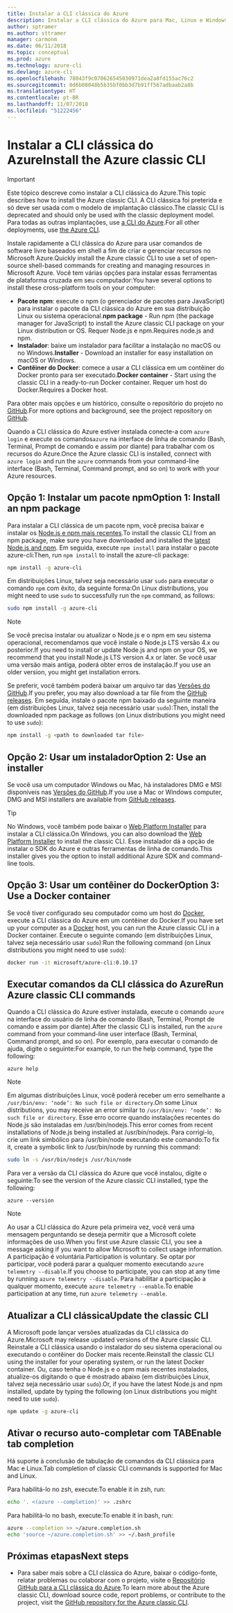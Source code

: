 ```yaml
---
title: Instalar a CLI clássica do Azure
description: Instalar a CLI clássica do Azure para Mac, Linux e Windows para começar a usar os serviços do Azure
author: sptramer
ms.author: sttramer
manager: carmonm
ms.date: 06/11/2018
ms.topic: conceptual
ms.prod: azure
ms.technology: azure-cli
ms.devlang: azure-cli
ms.openlocfilehash: 78043f9c070626545030971dea2a8fd155ac76c2
ms.sourcegitcommit: 0d6b08048b5b35bf0bb3d7b91ff567adbaab2a8b
ms.translationtype: HT
ms.contentlocale: pt-BR
ms.lasthandoff: 11/07/2018
ms.locfileid: "51222456"
---
```

# <a name="install-the-azure-classic-cli"></a><span data-ttu-id="86492-103">Instalar a CLI clássica do Azure</span><span class="sxs-lookup"><span data-stu-id="86492-103">Install the Azure classic CLI</span></span>

> [!IMPORTANT]
> <span data-ttu-id="86492-104">Este tópico descreve como instalar a CLI clássica do Azure.</span><span class="sxs-lookup"><span data-stu-id="86492-104">This topic describes how to install the Azure classic CLI.</span></span> <span data-ttu-id="86492-105">A CLI clássica foi preterida e só deve ser usada com o modelo de implantação clássico.</span><span class="sxs-lookup"><span data-stu-id="86492-105">The classic CLI is deprecated and should only be used with the classic deployment model.</span></span>
> <span data-ttu-id="86492-106">Para todas as outras implantações, use [a CLI do Azure](/cli/azure).</span><span class="sxs-lookup"><span data-stu-id="86492-106">For all other deployments, use [the Azure CLI](/cli/azure).</span></span>

<span data-ttu-id="86492-107">Instale rapidamente a CLI clássica do Azure para usar comandos de software livre baseados em shell a fim de criar e gerenciar recursos no Microsoft Azure.</span><span class="sxs-lookup"><span data-stu-id="86492-107">Quickly install the Azure classic CLI to use a set of open-source shell-based commands for creating and managing resources in Microsoft Azure.</span></span> <span data-ttu-id="86492-108">Você tem várias opções para instalar essas ferramentas de plataforma cruzada em seu computador:</span><span class="sxs-lookup"><span data-stu-id="86492-108">You have several options to install these cross-platform tools on your computer:</span></span>

* <span data-ttu-id="86492-109">**Pacote npm**: execute o npm (o gerenciador de pacotes para JavaScript) para instalar o pacote da CLI clássica do Azure em sua distribuição Linux ou sistema operacional.</span><span class="sxs-lookup"><span data-stu-id="86492-109">**npm package** - Run npm (the package manager for JavaScript) to install the Azure classic CLI package on your Linux distribution or OS.</span></span> <span data-ttu-id="86492-110">Requer Node.js e npm.</span><span class="sxs-lookup"><span data-stu-id="86492-110">Requires node.js and npm.</span></span>
* <span data-ttu-id="86492-111">**Instalador**: baixe um instalador para facilitar a instalação no macOS ou no Windows.</span><span class="sxs-lookup"><span data-stu-id="86492-111">**Installer** - Download an installer for easy installation on macOS or Windows.</span></span>
* <span data-ttu-id="86492-112">**Contêiner do Docker**: comece a usar a CLI clássica em um contêiner do Docker pronto para ser executado.</span><span class="sxs-lookup"><span data-stu-id="86492-112">**Docker container** - Start using the classic CLI in a ready-to-run Docker container.</span></span> <span data-ttu-id="86492-113">Requer um host do Docker.</span><span class="sxs-lookup"><span data-stu-id="86492-113">Requires a Docker host.</span></span>

<span data-ttu-id="86492-114">Para obter mais opções e um histórico, consulte o repositório do projeto no [GitHub](https://github.com/azure/azure-xplat-cli).</span><span class="sxs-lookup"><span data-stu-id="86492-114">For more options and background, see the project repository on [GitHub](https://github.com/azure/azure-xplat-cli).</span></span>

<span data-ttu-id="86492-115">Quando a CLI clássica do Azure estiver instalada conecte-a com `azure login` e execute os comandos`azure` na interface de linha de comando (Bash, Terminal, Prompt de comando e assim por diante) para trabalhar com os recursos do Azure.</span><span class="sxs-lookup"><span data-stu-id="86492-115">Once the Azure classic CLI is installed, connect with `azure login` and run the `azure` commands from your command-line interface (Bash, Terminal, Command prompt, and so on) to work with your Azure resources.</span></span>

## <a name="option-1-install-an-npm-package"></a><span data-ttu-id="86492-116">Opção 1: Instalar um pacote npm</span><span class="sxs-lookup"><span data-stu-id="86492-116">Option 1: Install an npm package</span></span>

<span data-ttu-id="86492-117">Para instalar a CLI clássica de um pacote npm, você precisa baixar e instalar os [Node.js e npm mais recentes](https://nodejs.org/en/download/package-manager/).</span><span class="sxs-lookup"><span data-stu-id="86492-117">To install the classic CLI from an npm package, make sure you have downloaded and installed the [latest Node.js and npm](https://nodejs.org/en/download/package-manager/).</span></span> <span data-ttu-id="86492-118">Em seguida, execute `npm install` para instalar o pacote azure-cli:</span><span class="sxs-lookup"><span data-stu-id="86492-118">Then, run `npm install` to install the azure-cli package:</span></span>

```bash
npm install -g azure-cli
```

<span data-ttu-id="86492-119">Em distribuições Linux, talvez seja necessário usar `sudo` para executar o comando `npm` com êxito, da seguinte forma:</span><span class="sxs-lookup"><span data-stu-id="86492-119">On Linux distributions, you might need to use `sudo` to successfully run the `npm` command, as follows:</span></span>

```bash
sudo npm install -g azure-cli
```

> [!NOTE]
> <span data-ttu-id="86492-120">Se você precisa instalar ou atualizar o Node.js e o npm em seu sistema operacional, recomendamos que você instale o Node.js LTS versão 4.x ou posterior.</span><span class="sxs-lookup"><span data-stu-id="86492-120">If you need to install or update Node.js and npm on your OS, we recommend that you install Node.js LTS version 4.x or later.</span></span> <span data-ttu-id="86492-121">Se você usar uma versão mais antiga, poderá obter erros de instalação.</span><span class="sxs-lookup"><span data-stu-id="86492-121">If you use an older version, you might get installation errors.</span></span>

<span data-ttu-id="86492-122">Se preferir, você também poderá baixar um arquivo tar das [Versões do GitHub](https://github.com/Azure/azure-xplat-cli/releases).</span><span class="sxs-lookup"><span data-stu-id="86492-122">If you prefer, you may also download a tar file from the [GitHub releases](https://github.com/Azure/azure-xplat-cli/releases).</span></span> <span data-ttu-id="86492-123">Em seguida, instale o pacote npm baixado da seguinte maneira (em distribuições Linux, talvez seja necessário usar `sudo`):</span><span class="sxs-lookup"><span data-stu-id="86492-123">Then, install the downloaded npm package as follows (on Linux distributions you might need to use `sudo`):</span></span>

```bash
npm install -g <path to downloaded tar file>
```

## <a name="option-2-use-an-installer"></a><span data-ttu-id="86492-124">Opção 2: Usar um instalador</span><span class="sxs-lookup"><span data-stu-id="86492-124">Option 2: Use an installer</span></span>

<span data-ttu-id="86492-125">Se você usa um computador Windows ou Mac, há instaladores DMG e MSI disponíveis nas [Versões do GitHub](https://github.com/Azure/azure-xplat-cli/releases).</span><span class="sxs-lookup"><span data-stu-id="86492-125">If you use a Mac or Windows computer, DMG and MSI installers are available from [GitHub releases](https://github.com/Azure/azure-xplat-cli/releases).</span></span>

> [!TIP]
> <span data-ttu-id="86492-126">No Windows, você também pode baixar o [Web Platform Installer](https://go.microsoft.com/?linkid=9828653) para instalar a CLI clássica.</span><span class="sxs-lookup"><span data-stu-id="86492-126">On Windows, you can also download the [Web Platform Installer](https://go.microsoft.com/?linkid=9828653) to install the classic CLI.</span></span> <span data-ttu-id="86492-127">Esse instalador dá a opção de instalar o SDK do Azure e outras ferramentas de linha de comando.</span><span class="sxs-lookup"><span data-stu-id="86492-127">This installer gives you the option to install additional Azure SDK and command-line tools.</span></span>

## <a name="option-3-use-a-docker-container"></a><span data-ttu-id="86492-128">Opção 3: Usar um contêiner do Docker</span><span class="sxs-lookup"><span data-stu-id="86492-128">Option 3: Use a Docker container</span></span>

<span data-ttu-id="86492-129">Se você tiver configurado seu computador como um host do [Docker](https://docs.docker.com/engine/understanding-docker/), execute a CLI clássica do Azure em um contêiner do Docker.</span><span class="sxs-lookup"><span data-stu-id="86492-129">If you have set up your computer as a [Docker](https://docs.docker.com/engine/understanding-docker/) host, you can run the Azure classic CLI in a Docker container.</span></span> <span data-ttu-id="86492-130">Execute o seguinte comando (em distribuições Linux, talvez seja necessário usar `sudo`):</span><span class="sxs-lookup"><span data-stu-id="86492-130">Run the following command (on Linux distributions you might need to use `sudo`):</span></span>

```bash
docker run -it microsoft/azure-cli:0.10.17
```

## <a name="run-azure-classic-cli-commands"></a><span data-ttu-id="86492-131">Executar comandos da CLI clássica do Azure</span><span class="sxs-lookup"><span data-stu-id="86492-131">Run Azure classic CLI commands</span></span>

<span data-ttu-id="86492-132">Quando a CLI clássica do Azure estiver instalada, execute o comando `azure` na interface do usuário de linha de comando (Bash, Terminal, Prompt de comando e assim por diante).</span><span class="sxs-lookup"><span data-stu-id="86492-132">After the classic CLI is installed, run the `azure` command from your command-line user interface (Bash, Terminal, Command prompt, and so on).</span></span> <span data-ttu-id="86492-133">Por exemplo, para executar o comando de ajuda, digite o seguinte:</span><span class="sxs-lookup"><span data-stu-id="86492-133">For example, to run the help command, type the following:</span></span>

```azurecli-interactive
azure help
```

> [!NOTE]
> <span data-ttu-id="86492-134">Em algumas distribuições Linux, você poderá receber um erro semelhante a `/usr/bin/env: ‘node’: No such file or directory`.</span><span class="sxs-lookup"><span data-stu-id="86492-134">On some Linux distributions, you may receive an error similar to `/usr/bin/env: ‘node’: No such file or directory`.</span></span> <span data-ttu-id="86492-135">Esse erro ocorre quando instalações recentes do Node.js são instaladas em /usr/bin/nodejs.</span><span class="sxs-lookup"><span data-stu-id="86492-135">This error comes from recent installations of Node.js being installed at /usr/bin/nodejs.</span></span> <span data-ttu-id="86492-136">Para corrigi-lo, crie um link simbólico para /usr/bin/node executando este comando:</span><span class="sxs-lookup"><span data-stu-id="86492-136">To fix it, create a symbolic link to /usr/bin/node by running this command:</span></span>

```bash
sudo ln -s /usr/bin/nodejs /usr/bin/node
```

<span data-ttu-id="86492-137">Para ver a versão da CLI clássica do Azure que você instalou, digite o seguinte:</span><span class="sxs-lookup"><span data-stu-id="86492-137">To see the version of the Azure classic CLI installed, type the following:</span></span>

```azurecli-interactive
azure --version
```

> [!NOTE]
> <span data-ttu-id="86492-138">Ao usar a CLI clássica do Azure pela primeira vez, você verá uma mensagem perguntando se deseja permitir que a Microsoft colete informações de uso.</span><span class="sxs-lookup"><span data-stu-id="86492-138">When you first use Azure classic CLI, you see a message asking if you want to allow Microsoft to collect usage information.</span></span> <span data-ttu-id="86492-139">A participação é voluntária.</span><span class="sxs-lookup"><span data-stu-id="86492-139">Participation is voluntary.</span></span> <span data-ttu-id="86492-140">Se optar por participar, você poderá parar a qualquer momento executando `azure telemetry --disable`.</span><span class="sxs-lookup"><span data-stu-id="86492-140">If you choose to participate, you can stop at any time by running `azure telemetry --disable`.</span></span> <span data-ttu-id="86492-141">Para habilitar a participação a qualquer momento, execute `azure telemetry --enable`.</span><span class="sxs-lookup"><span data-stu-id="86492-141">To enable participation at any time, run `azure telemetry --enable`.</span></span>

## <a name="update-the-classic-cli"></a><span data-ttu-id="86492-142">Atualizar a CLI clássica</span><span class="sxs-lookup"><span data-stu-id="86492-142">Update the classic CLI</span></span>

<span data-ttu-id="86492-143">A Microsoft pode lançar versões atualizadas da CLI clássica do Azure.</span><span class="sxs-lookup"><span data-stu-id="86492-143">Microsoft may release updated versions of the Azure classic CLI.</span></span> <span data-ttu-id="86492-144">Reinstale a CLI clássica usando o instalador do seu sistema operacional ou executando o contêiner do Docker mais recente.</span><span class="sxs-lookup"><span data-stu-id="86492-144">Reinstall the classic CLI using the installer for your operating system, or run the latest Docker container.</span></span> <span data-ttu-id="86492-145">Ou, caso tenha o Node.js e o npm mais recentes instalados, atualize-os digitando o que é mostrado abaixo (em distribuições Linux, talvez seja necessário usar `sudo`).</span><span class="sxs-lookup"><span data-stu-id="86492-145">Or, if you have the latest Node.js and npm installed, update by typing the following (on Linux distributions you might need to use `sudo`).</span></span>

```bash
npm update -g azure-cli
```

## <a name="enable-tab-completion"></a><span data-ttu-id="86492-146">Ativar o recurso auto-completar com TAB</span><span class="sxs-lookup"><span data-stu-id="86492-146">Enable tab completion</span></span>

<span data-ttu-id="86492-147">Há suporte à conclusão de tabulação de comandos da CLI clássica para Mac e Linux.</span><span class="sxs-lookup"><span data-stu-id="86492-147">Tab completion of classic CLI commands is supported for Mac and Linux.</span></span>

<span data-ttu-id="86492-148">Para habilitá-lo no zsh, execute:</span><span class="sxs-lookup"><span data-stu-id="86492-148">To enable it in zsh, run:</span></span>

```bash
echo '. <(azure --completion)' >> .zshrc
```

<span data-ttu-id="86492-149">Para habilitá-lo no bash, execute:</span><span class="sxs-lookup"><span data-stu-id="86492-149">To enable it in bash, run:</span></span>

```bash
azure --completion >> ~/azure.completion.sh
echo 'source ~/azure.completion.sh' >> ~/.bash_profile
```

## <a name="next-steps"></a><span data-ttu-id="86492-150">Próximas etapas</span><span class="sxs-lookup"><span data-stu-id="86492-150">Next steps</span></span>

* <span data-ttu-id="86492-151">Para saber mais sobre a CLI clássica do Azure, baixar o código-fonte, relatar problemas ou colaborar com o projeto, visite o [Repositório GitHub para a CLI clássica do Azure](https://github.com/azure/azure-xplat-cli).</span><span class="sxs-lookup"><span data-stu-id="86492-151">To learn more about the Azure classic CLI, download source code, report problems, or contribute to the project, visit the [GitHub repository for the Azure classic CLI](https://github.com/azure/azure-xplat-cli).</span></span>
